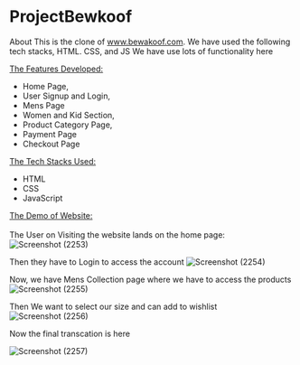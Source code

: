 # ProjectBewkoof
About This is the clone of www.bewakoof.com.  We have used the following tech stacks, HTML. CSS, and JS 
We have use lots of functionality here

 <ins>The Features Developed: </ins>
 <ul>
   <li>Home Page,</li>
   <li>User Signup and Login,</li>
   <li>Mens Page</li>
   <li>Women and Kid Section,</li>
   <li>Product Category Page,</li>
   <li>Payment Page</li>
   <li>Checkout Page</li>
 </ul>

  <ins>The Tech Stacks Used: </ins>
  <ul>
    <li>HTML</li>
    <li>CSS</li>
    <li>JavaScript</li>
  </ul>
  
   <ins>The Demo of Website:</ins> <br/><br/>
  The User on Visiting the website lands on the home page:
![Screenshot (2253)](https://user-images.githubusercontent.com/113687128/214493614-dbe4be35-7b1b-4208-b6b9-2477380182d1.png)

Then they have to Login to access the account
![Screenshot (2254)](https://user-images.githubusercontent.com/113687128/214494295-b83faeeb-7336-4ff2-b2aa-cde28898a5de.png)

Now, we have Mens Collection page where we have to access the products
![Screenshot (2255)](https://user-images.githubusercontent.com/113687128/214494869-cd5eab73-bfe1-496c-97c6-db2652a2d633.png)

Then We want to select our size and can add to wishlist 
![Screenshot (2256)](https://user-images.githubusercontent.com/113687128/214495007-217a3a13-ba1e-4cb5-9db8-1fa432d8148a.png)

Now the final transcation is here

![Screenshot (2257)](https://user-images.githubusercontent.com/113687128/214495184-5bd5f50a-e56a-400d-a63b-3bef6a973830.png)
